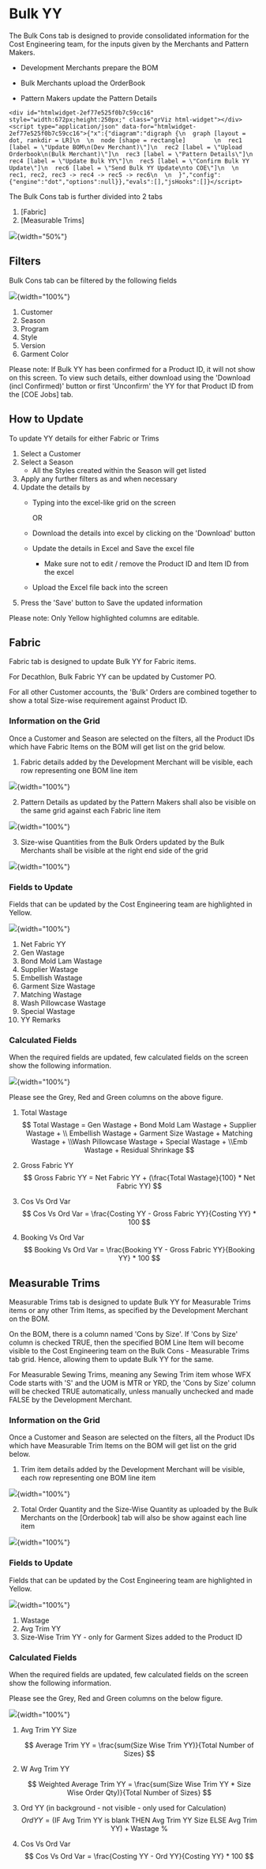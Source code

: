 # Bulk YY

The Bulk Cons tab is designed to provide consolidated information for the Cost Engineering team, for the inputs given by the Merchants and Pattern Makers.

-   Development Merchants prepare the BOM

-   Bulk Merchants upload the OrderBook

-   Pattern Makers update the Pattern Details


```{=html}
<div id="htmlwidget-2ef77e525f0b7c59cc16" style="width:672px;height:250px;" class="grViz html-widget"></div>
<script type="application/json" data-for="htmlwidget-2ef77e525f0b7c59cc16">{"x":{"diagram":"digraph {\n  graph [layout = dot, rankdir = LR]\n  \n  node [shape = rectangle]        \n  rec1 [label = \"Update BOM\n(Dev Merchant)\"]\n  rec2 [label = \"Upload Orderbook\n(Bulk Merchant)\"]\n  rec3 [label = \"Pattern Details\"]\n  rec4 [label = \"Update Bulk YY\"]\n  rec5 [label = \"Confirm Bulk YY Update\"]\n  rec6 [label = \"Send Bulk YY Update\nto COE\"]\n  \n  rec1, rec2, rec3 -> rec4 -> rec5 -> rec6\n  \n  }","config":{"engine":"dot","options":null}},"evals":[],"jsHooks":[]}</script>
```

The Bulk Cons tab is further divided into 2 tabs

1.  [Fabric]
2.  [Measurable Trims]

![](images/paste-34A1EC0B.png){width="50%"}

## Filters

Bulk Cons tab can be filtered by the following fields

![](images/paste-4C160A00.png){width="100%"}

1.  Customer
2.  Season
3.  Program
4.  Style
5.  Version
6.  Garment Color

Please note: If Bulk YY has been confirmed for a Product ID, it will not show on this screen. To view such details, either download using the 'Download (incl Confirmed)' button or first 'Unconfirm' the YY for that Product ID from the [COE Jobs] tab.

## How to Update

To update YY details for either Fabric or Trims

1.  Select a Customer
2.  Select a Season
    -   All the Styles created within the Season will get listed
3.  Apply any further filters as and when necessary
4.  Update the details by
    -   Typing into the excel-like grid on the screen

        OR

    -   Download the details into excel by clicking on the 'Download' button

    -   Update the details in Excel and Save the excel file

        -   Make sure not to edit / remove the Product ID and Item ID from the excel

    -   Upload the Excel file back into the screen
5.  Press the 'Save' button to Save the updated information

Please note: Only Yellow highlighted columns are editable.

## Fabric

Fabric tab is designed to update Bulk YY for Fabric items.

For Decathlon, Bulk Fabric YY can be updated by Customer PO.

For all other Customer accounts, the 'Bulk' Orders are combined together to show a total Size-wise requirement against Product ID.

### Information on the Grid

Once a Customer and Season are selected on the filters, all the Product IDs which have Fabric Items on the BOM will get list on the grid below.

1.  Fabric details added by the Development Merchant will be visible, each row representing one BOM line item

![](images/paste-24112C24.png){width="100%"}

2.  Pattern Details as updated by the Pattern Makers shall also be visible on the same grid against each Fabric line item

![](images/paste-658C8C02.png){width="100%"}

3.  Size-wise Quantities from the Bulk Orders updated by the Bulk Merchants shall be visible at the right end side of the grid

![](images/paste-B629265E.png){width="100%"}

### Fields to Update

Fields that can be updated by the Cost Engineering team are highlighted in Yellow.

![](images/paste-20434DC4.png){width="100%"}

<ol> <li> Net Fabric YY </li><li> Gen Wastage </li><li> Bond Mold Lam Wastage </li><li> Supplier Wastage </li><li> Embellish Wastage </li><li> Garment Size Wastage </li><li> Matching Wastage </li><li> Wash Pillowcase Wastage </li><li> Special Wastage </li><li> YY Remarks </li> </ol>

### Calculated Fields

When the required fields are updated, few calculated fields on the screen show the following information.

![](images/paste-20434DC4.png){width="100%"}

Please see the Grey, Red and Green columns on the above figure.

1.  Total Wastage $$
      Total Wastage = Gen Wastage + Bond Mold Lam Wastage + Supplier Wastage + \\ Embellish Wastage + Garment Size Wastage + Matching Wastage + \\Wash Pillowcase Wastage + Special Wastage + \\Emb Wastage + Residual Shrinkage
    $$

2.  Gross Fabric YY $$
       Gross Fabric YY = Net Fabric YY + (\frac{Total Wastage}{100} * Net Fabric YY)
    $$

3.  Cos Vs Ord Var $$
       Cos Vs Ord Var = \frac{Costing YY - Gross Fabric YY}{Costing YY} * 100
    $$

4.  Booking Vs Ord Var $$
       Booking Vs Ord Var = \frac{Booking YY - Gross Fabric YY}{Booking YY} * 100
    $$

## Measurable Trims

Measurable Trims tab is designed to update Bulk YY for Measurable Trims items or any other Trim Items, as specified by the Development Merchant on the BOM.

On the BOM, there is a column named 'Cons by Size'. If 'Cons by Size' column is checked TRUE, then the specified BOM Line Item will become visible to the Cost Engineering team on the Bulk Cons - Measurable Trims tab grid. Hence, allowing them to update Bulk YY for the same.

For Measurable Sewing Trims, meaning any Sewing Trim item whose WFX Code starts with 'S' and the UOM is MTR or YRD, the 'Cons by Size' column will be checked TRUE automatically, unless manually unchecked and made FALSE by the Development Merchant.

### Information on the Grid

Once a Customer and Season are selected on the filters, all the Product IDs which have Measurable Trim Items on the BOM will get list on the grid below.

1.  Trim item details added by the Development Merchant will be visible, each row representing one BOM line item

![](images/paste-187B59AC.png){width="100%"}

2.  Total Order Quantity and the Size-Wise Quantity as uploaded by the Bulk Merchants on the [Orderbook] tab will also be show against each line item

![](images/paste-57BB859E.png){width="100%"}

### Fields to Update

Fields that can be updated by the Cost Engineering team are highlighted in Yellow.

![](images/paste-9B5DE093.png){width="100%"}

1.  Wastage
2.  Avg Trim YY
3.  Size-Wise Trim YY - only for Garment Sizes added to the Product ID

### Calculated Fields

When the required fields are updated, few calculated fields on the screen show the following information.

Please see the Grey, Red and Green columns on the below figure.

![](images/paste-07723BC1.png){width="100%"}

1.  Avg Trim YY Size

    $$
    Average Trim YY = \frac{sum(Size Wise Trim YY)}{Total Number of Sizes}
    $$

2.  W Avg Trim YY

    $$
    Weighted Average Trim YY = \frac{sum(Size Wise Trim YY * Size Wise Order Qty)}{Total Number of Sizes}
    $$

3.  Ord YY (in background - not visible - only used for Calculation) $$
    Ord YY = (\text{IF Avg Trim YY is blank THEN Avg Trim YY Size ELSE Avg Trim YY}) + \text{Wastage %}
    $$

4.  Cos Vs Ord Var $$
    Cos Vs Ord Var = \frac{Costing YY - Ord YY}{Costing YY} * 100
    $$
